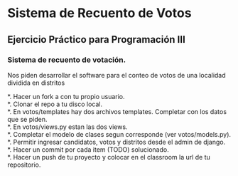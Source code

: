 # Sistema de Recuento de Votos
## Ejercicio Práctico para Programación III

### Sistema de recuento de votación.

Nos piden desarrollar el software para el conteo de votos de una localidad dividida en distritos  

*. Hacer un fork a con tu propio usuario.  
*. Clonar el repo a tu disco local.  
*. En votos/templates hay dos archivos templates. Completar con los datos que se piden.  
*. En votos/views.py estan las dos views.  
*. Completar el modelo de clases segun corresponde (ver votos/models.py).  
*. Permitir ingresar candidatos, votos y distritos desde el admin de django.  
*. Hacer un commit por cada item (TODO) solucionado.  
*. Hacer un push de tu proyecto y colocar en el classroom la url de tu repositorio.  



